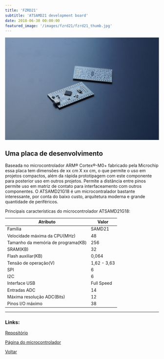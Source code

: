 ```yaml
---
title: 'FZRD21'
subtitle: 'ATSAMD21 development board'
date: 2018-06-30 00:00:00
featured_image: '/images/fzrd21/fzrd21_thumb.jpg'
---
```


![](/images/fzrd21/fzrd21_01.jpg)

## Uma placa de desenvolvimento

Baseada no microcontrolador ARM® Cortex®-M0+ fabricado pela Microchip essa placa tem dimensões de xx cm X xx cm, o que permite o uso em projetos compactos, além da rápida prototipagem com este componente para posterior uso em outros projetos. Permite a distância entre pinos permite uso em matriz de contato para interfaceamento com outros componentes. O ATSAMD21G18 é um microcontralador bastante interessante, por conta do baixo custo, arquitetura moderna e grande quantidade de periféricos.

Principais características do microcontrolador ATSAMD21G18:


| Atributo                           | Valor         |
|------------------------------------|---------------|
| Família                            | SAMD21        |
| Velocidade máxima da CPU(MHz)      | 48            |
| Tamanho da memória de programa(KB) | 256           |
| SRAM(KB)                           | 32            |
| Flash auxiliar(KB)                 | 0,064         |
| Tensão de operação(V)              | 1,62 - 3,63   |
| SPI                                | 6             |
| I2C                                | 6             |
| Interface USB                      | Full Speed    |
| Entradas ADC                       | 14            |
| Máxima resolução ADC(Bits)         | 12            |
| Pinos I/O máximo                   | 38            |

---

### Links:

[Repositório](https://github.com/fiozera/FZRD21-Development-Board)

[Página do microcontrolador ](https://www.microchip.com/wwwproducts/en/ATSAMD21G18)

<a href='/' class="button button--large">Voltar</a>